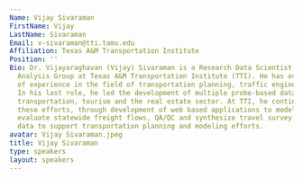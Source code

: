 ```yaml
---
Name: Vijay Sivaraman
FirstName: Vijay
LastName: Sivaraman
Email: v-sivaraman@tti.tamu.edu
Affiliation: Texas A&M Transportation Institute
Position: ''
Bio: Dr. Vijayaraghavan (Vijay) Sivaraman is a Research Data Scientist in the Travel
  Analysis Group at Texas A&M Transportation Institute (TTI). He has over 20 years
  of experience in the field of transportation planning, traffic engineering and operations.
  In his last role, he led the development of multiple probe-based data products for
  transportation, tourism and the real estate sector. At TTI, he continues to advance
  these efforts, through development of web based applications to model regional travel,
  evaluate statewide freight flows, QA/QC and synthesize travel survey and passive
  data to support transportation planning and modeling efforts.
avatar: Vijay Sivaraman.jpeg
title: Vijay Sivaraman
type: speakers
layout: speakers
---
```

